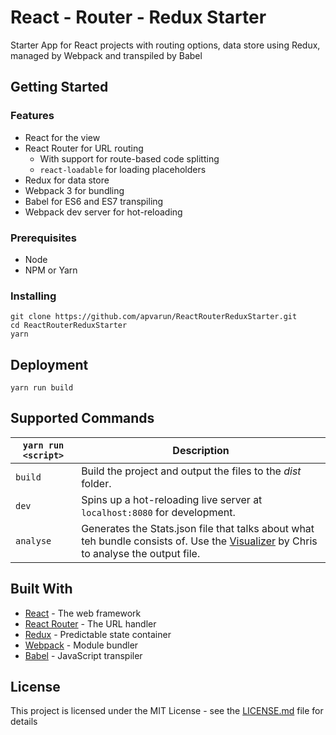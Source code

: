 # React - Router - Redux Starter
Starter App for React projects with routing options, data store using Redux, managed by Webpack and transpiled by Babel

## Getting Started

### Features

- React for the view
- React Router for URL routing
    - With support for route-based code splitting
    - `react-loadable` for loading placeholders
- Redux for data store
- Webpack 3 for bundling
- Babel for ES6 and ES7 transpiling
- Webpack dev server for hot-reloading

### Prerequisites

- Node
- NPM or Yarn

### Installing

```
git clone https://github.com/apvarun/ReactRouterReduxStarter.git
cd ReactRouterReduxStarter
yarn
```

## Deployment

```
yarn run build
```

## Supported Commands

| `yarn run <script>`    | Description                                                                                |
| ------------------ | ------------------------------------------------------------------------------------------ |
| `build`            | Build the project and output the files to the *dist* folder.           |
| `dev` | Spins up a hot-reloading live server at `localhost:8080` for development. |
| `analyse` | Generates the Stats.json file that talks about what teh bundle consists of. Use the [Visualizer](https://chrisbateman.github.io/webpack-visualizer/) by Chris to analyse the output file. |

## Built With

* [React](https://reactjs.org/) - The web framework
* [React Router](https://github.com/ReactTraining/react-router) - The URL handler
* [Redux](http://redux.js.org) - Predictable state container
* [Webpack](https://webpack.js.org/) - Module bundler
* [Babel](https://babeljs.io/) - JavaScript transpiler

## License

This project is licensed under the MIT License - see the [LICENSE.md](LICENSE) file for details

